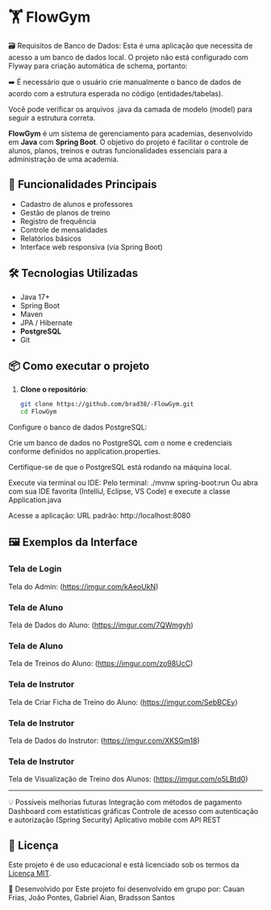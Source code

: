 # 🏋️ FlowGym

🗃️ Requisitos de Banco de Dados:
Esta é uma aplicação que necessita de acesso a um banco de dados local.
O projeto não está configurado com Flyway para criação automática de schema, portanto:

➡️ É necessário que o usuário crie manualmente o banco de dados de acordo com a estrutura esperada no código (entidades/tabelas).

Você pode verificar os arquivos .java da camada de modelo (model) para seguir a estrutura correta.

**FlowGym** é um sistema de gerenciamento para academias, desenvolvido em **Java** com **Spring Boot**. O objetivo do projeto é facilitar o controle de alunos, planos, treinos e outras funcionalidades essenciais para a administração de uma academia.

## 🚀 Funcionalidades Principais

- Cadastro de alunos e professores  
- Gestão de planos de treino  
- Registro de frequência  
- Controle de mensalidades  
- Relatórios básicos  
- Interface web responsiva (via Spring Boot)

## 🛠️ Tecnologias Utilizadas

- Java 17+  
- Spring Boot  
- Maven  
- JPA / Hibernate  
- **PostgreSQL**  
- Git
  
## 📦 Como executar o projeto

1. **Clone o repositório**:
   ```bash
   git clone https://github.com/brad38/-FlowGym.git
   cd FlowGym

Configure o banco de dados PostgreSQL:

Crie um banco de dados no PostgreSQL com o nome e credenciais conforme definidos no application.properties.

Certifique-se de que o PostgreSQL está rodando na máquina local.   

Execute via terminal ou IDE:
Pelo terminal:
./mvnw spring-boot:run
Ou abra com sua IDE favorita (IntelliJ, Eclipse, VS Code) e execute a classe Application.java

Acesse a aplicação:
URL padrão: http://localhost:8080

## 🖼️ Exemplos da Interface

### Tela de Login
Tela do Admin: (https://imgur.com/kAeoUkN)

### Tela de Aluno
Tela de Dados do Aluno: (https://imgur.com/7QWmgyh)

### Tela de Aluno
Tela de Treinos do Aluno: (https://imgur.com/zo98UcC)

### Tela de Instrutor
Tela de Criar Ficha de Treino do Aluno: (https://imgur.com/SebBCEy)

### Tela de Instrutor
Tela de Dados do Instrutor: (https://imgur.com/XKSGm18)

### Tela de Instrutor
Tela de Visualização de Treino dos Alunos: (https://imgur.com/o5LBtd0)

---

💡 Possíveis melhorias futuras
Integração com métodos de pagamento
Dashboard com estatísticas gráficas
Controle de acesso com autenticação e autorização (Spring Security)
Aplicativo mobile com API REST

## 📄 Licença

Este projeto é de uso educacional e está licenciado sob os termos da [Licença MIT](./LICENSE).

👥 Desenvolvido por
Este projeto foi desenvolvido em grupo por:
Cauan Frias, João Pontes, Gabriel Aian, Bradsson Santos
